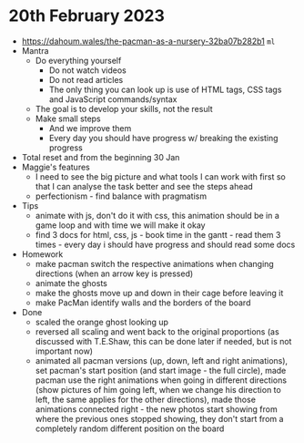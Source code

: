# 20th February 2023

* https://dahoum.wales/the-pacman-as-a-nursery-32ba07b282b1 `ml`
* Mantra
  * Do everything yourself
    * Do not watch videos
    * Do not read articles
    * The only thing you can look up is use of HTML tags, CSS tags and JavaScript commands/syntax
  * The goal is to develop your skills, not the result
  * Make small steps
    * And we improve them
    * Every day you should have progress w/ breaking the existing progress
* Total reset and from the beginning 30 Jan
* Maggie's features
  * I need to see the big picture and what tools I can work with first so that I can analyse the task better and see the steps ahead
  * perfectionism - find balance with pragmatism
* Tips
  * animate with js, don't do it with css, this animation should be in a game loop and with time we will make it okay
  * find 3 docs for html, css, js - book time in the gantt - read them 3 times - every day i should have progress and should read some docs
* Homework
  * make pacman switch the respective animations when changing directions (when an arrow key is pressed)
  * animate the ghosts
  * make the ghosts move up and down in their cage before leaving it
  * make PacMan identify walls and the borders of the board
* Done
  * scaled the orange ghost looking up
  * reversed all scaling and went back to the original proportions (as discussed with T.E.Shaw, this can be done later if needed, but is not important now)
  * animated all pacman versions (up, down, left and right animations), set pacman's start position (and start image - the full circle), made pacman use the right animations when going in different directions (show pictures of him going left, when we change his direction to left, the same applies for the other directions), made those animations connected right - the new photos start showing from where the previous ones stopped showing, they don't start from a completely random different position on the board